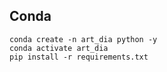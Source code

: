 ## Conda 

```
conda create -n art_dia python -y
conda activate art_dia
pip install -r requirements.txt
```